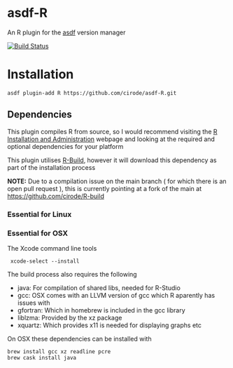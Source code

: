 # asdf-R
An R plugin for the [asdf](https://github.com/asdf-vm/asdf) version manager

[![Build Status](https://api.travis-ci.org/cirode/asdf-R.svg?branch=master)](https://travis-ci.org/cirode/asdf-R)

# Installation

    asdf plugin-add R https://github.com/cirode/asdf-R.git

## Dependencies

This plugin compiles R from source, so I would recommend visiting the [R Installation and Administration](https://cran.r-project.org/doc/manuals/r-release/R-admin.html) webpage and looking at the required and optional dependencies for your platform

This plugin utilises [R-Build](https://github.com/viking/R-build), however it will download this dependency as part of the installation process

__NOTE:__ Due to a compilation issue on the main branch ( for which there is an open pull request ), this is currently pointing at a fork of the main at https://github.com/cirode/R-build

### Essential for Linux


### Essential for OSX

The Xcode command line tools

     xcode-select --install

The build process also requires the following

- java: For compilation of shared libs, needed for R-Studio
- gcc: OSX comes with an LLVM version of gcc which R aparently has issues with
- gfortran: Which in homebrew is included in the gcc library
- liblzma: Provided by the xz package
- xquartz: Which provides x11 is needed for displaying graphs etc

On OSX these dependencies can be installed with
  
    brew install gcc xz readline pcre
    brew cask install java



